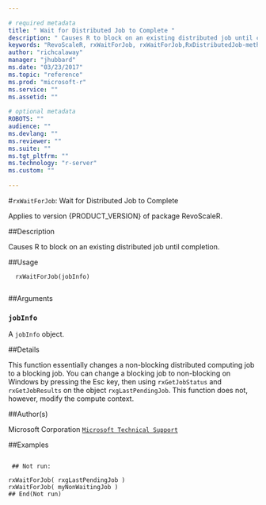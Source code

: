 ```yaml
--- 
 
# required metadata 
title: " Wait for Distributed Job to Complete " 
description: " Causes R to block on an existing distributed job until completion. " 
keywords: "RevoScaleR, rxWaitForJob, rxWaitForJob,RxDistributedJob-method, rxWaitForJob,RxDistributedSqlServerJob-method, rxWaitForJob,RxDistributedTeradataJob-method, rxWaitForJob,RxDistributedHadoopMRJob-method, rxWaitForJob,ANY-method, IO" 
author: "richcalaway" 
manager: "jhubbard" 
ms.date: "03/23/2017" 
ms.topic: "reference" 
ms.prod: "microsoft-r" 
ms.service: "" 
ms.assetid: "" 
 
# optional metadata 
ROBOTS: "" 
audience: "" 
ms.devlang: "" 
ms.reviewer: "" 
ms.suite: "" 
ms.tgt_pltfrm: "" 
ms.technology: "r-server" 
ms.custom: "" 
 
--- 
```

 
 
 
 
 
 
 
 #`rxWaitForJob`:  Wait for Distributed Job to Complete 

 Applies to version {PRODUCT_VERSION} of package RevoScaleR.
 
 ##Description
 
Causes R to block on an existing distributed job until completion.
 
 
 
 ##Usage

```   
  rxWaitForJob(jobInfo)
 
```
 
 
 ##Arguments

   
  
 ### `jobInfo`
 A `jobInfo` object. 
  
 
 
 
 ##Details
 
This function essentially changes a non-blocking distributed computing job to 
a blocking job. You can change a blocking job to non-blocking on Windows by
pressing the Esc key, then using `rxGetJobStatus` and `rxGetJobResults`
on the object `rxgLastPendingJob`. This function does not, however, modify
the compute context.
 
 
 ##Author(s)
 
Microsoft Corporation [`Microsoft Technical Support`](https://go.microsoft.com/fwlink/?LinkID=698556&clcid=0x409)

 
 
 ##Examples

 ```
   
  ## Not run:
 
rxWaitForJob( rxgLastPendingJob )
rxWaitForJob( myNonWaitingJob )
 ## End(Not run) 
  
 
```
 
 
